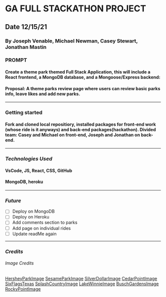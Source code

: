 # GA FULL STACKATHON PROJECT

## Date 12/15/21

### By Joseph Venable, Michael Newman, Casey Stewart, Jonathan Mastin



### PROMPT

#### Create a theme park themed Full Stack Application, this will include a React frontend, a MongoDB database, and a Mongoose/Express backend:

#### Proposal: A theme parks review page where users can review basic parks info, leave likes and add new parks.

---
### Getting started

#### Fork and cloned local repositiory, installed packages for front-end work (whose ride is it anyways) and back-end packages(hackathon). Divided team: Casey and Michael on front-end, Joseph and Jonathan on back-end. 

---

### **_*Technologies Used*_**

#### VsCode, JS, React, CSS, GitHub
#### MongoDB, heroku

---

### **_Future_**

- [ ] Deploy on MongoDB
- [ ] Deploy on Heroku
- [ ] Add comments section to parks
- [ ] Add page on individual rides
- [ ] Update readMe again

---

### **_Credits_**

###### Image Credits ##
[HersheyParkImage](https://www.abc27.com/news/local/hersheypark-remains-closed-through-thursday-to-reopen-friday/)
[SesameParkImage](https://beentheredonethatwithkids.com/2018/06/sesame-place-langhorne-pa.html/)
[SilverDollarImage](https://www.ky3.com/2021/03/12/silver-dollar-city-offering-ticket-discounts-through-new-partnership-with-arvest-bank/)
[CedarPointImage](https://nothingbutnostalgia.com/cedar-point-rides-of-the-past/cedar-point-entrance/)
[SixFlagsTexas](https://www.dallasnews.com/opinion/editorials/2017/08/23/how-six-flags-over-texas-overreacted-to-the-confederate-controversy/)
[SplashCountryImage](https://www.pigeonforgetnguide.com/things-to-do/dollywood-splash-country/)
[LakeWinnieImage](https://amusementtoday.com/2012/10/lake-winnepesaukah-announces-major-multi-million-waterpark-expansion-for-2013/)
[BuschGardensImage](https://www.bookbuses.com/blog/how-to-get-to-busch-gardens-williamsburg-from-dc-and-baltimore)
[RockyPointImage](https://seewesterly.com/rocky-point-in-the-20th-century-a-rhode-island-landmark-part-2/)


